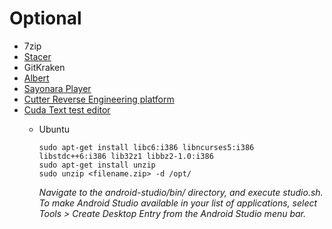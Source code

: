 # Optional

- 7zip
- [Stacer](https://github.com/oguzhaninan/Stacer)
- GitKraken
- [Albert](https://github.com/albertlauncher/albert)
- [Sayonara Player](https://sayonara-player.com)
- [Cutter Reverse Engineering platform](https://cutter.re)
- [Cuda Text test editor](https://cudatext.github.io)
  - Ubuntu

    ```plaintext
    sudo apt-get install libc6:i386 libncurses5:i386 libstdc++6:i386 lib32z1 libbz2-1.0:i386
    sudo apt-get install unzip
    sudo unzip <filename.zip> -d /opt/
    ```

    *Navigate to the android-studio/bin/ directory, and execute studio.sh.
    To make Android Studio available in your list of applications, select Tools > Create Desktop Entry from the Android Studio menu bar.*
